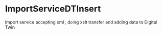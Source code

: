 # ImportServiceDTInsert
Import service accepting xml , doing xslt transfer and adding data to Digital Twin
